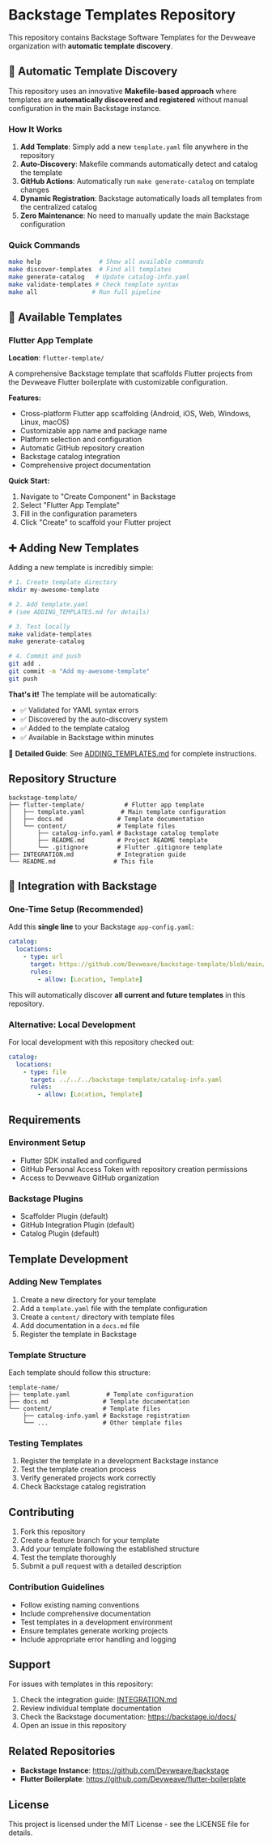 # Backstage Templates Repository

This repository contains Backstage Software Templates for the Devweave organization with **automatic template discovery**.

## 🚀 Automatic Template Discovery

This repository uses an innovative **Makefile-based approach** where templates are **automatically discovered and registered** without manual configuration in the main Backstage instance.

### How It Works

1. **Add Template**: Simply add a new `template.yaml` file anywhere in the repository
2. **Auto-Discovery**: Makefile commands automatically detect and catalog the template
3. **GitHub Actions**: Automatically run `make generate-catalog` on template changes
4. **Dynamic Registration**: Backstage automatically loads all templates from the centralized catalog
5. **Zero Maintenance**: No need to manually update the main Backstage configuration

### Quick Commands

```bash
make help                # Show all available commands
make discover-templates  # Find all templates
make generate-catalog   # Update catalog-info.yaml
make validate-templates # Check template syntax
make all               # Run full pipeline
```

## 📁 Available Templates

### Flutter App Template

**Location**: `flutter-template/`

A comprehensive Backstage template that scaffolds Flutter projects from the Devweave Flutter boilerplate with customizable configuration.

**Features:**
- Cross-platform Flutter app scaffolding (Android, iOS, Web, Windows, Linux, macOS)
- Customizable app name and package name
- Platform selection and configuration
- Automatic GitHub repository creation
- Backstage catalog integration
- Comprehensive project documentation

**Quick Start:**
1. Navigate to "Create Component" in Backstage
2. Select "Flutter App Template"
3. Fill in the configuration parameters
4. Click "Create" to scaffold your Flutter project

## ➕ Adding New Templates

Adding a new template is incredibly simple:

```bash
# 1. Create template directory
mkdir my-awesome-template

# 2. Add template.yaml
# (see ADDING_TEMPLATES.md for details)

# 3. Test locally
make validate-templates
make generate-catalog

# 4. Commit and push
git add .
git commit -m "Add my-awesome-template"
git push
```

**That's it!** The template will be automatically:
- ✅ Validated for YAML syntax errors
- ✅ Discovered by the auto-discovery system
- ✅ Added to the template catalog
- ✅ Available in Backstage within minutes

📖 **Detailed Guide**: See [ADDING_TEMPLATES.md](./ADDING_TEMPLATES.md) for complete instructions.

## Repository Structure

```
backstage-template/
├── flutter-template/           # Flutter app template
│   ├── template.yaml          # Main template configuration
│   ├── docs.md               # Template documentation
│   └── content/              # Template files
│       ├── catalog-info.yaml # Backstage catalog template
│       ├── README.md         # Project README template
│       └── .gitignore        # Flutter .gitignore template
├── INTEGRATION.md            # Integration guide
└── README.md                # This file
```

## 🔧 Integration with Backstage

### One-Time Setup (Recommended)

Add this **single line** to your Backstage `app-config.yaml`:

```yaml
catalog:
  locations:
    - type: url
      target: https://github.com/Devweave/backstage-template/blob/main/catalog-info.yaml
      rules:
        - allow: [Location, Template]
```

This will automatically discover **all current and future templates** in this repository.

### Alternative: Local Development

For local development with this repository checked out:

```yaml
catalog:
  locations:
    - type: file
      target: ../../../backstage-template/catalog-info.yaml
      rules:
        - allow: [Location, Template]
```

## Requirements

### Environment Setup
- Flutter SDK installed and configured
- GitHub Personal Access Token with repository creation permissions
- Access to Devweave GitHub organization

### Backstage Plugins
- Scaffolder Plugin (default)
- GitHub Integration Plugin (default)
- Catalog Plugin (default)

## Template Development

### Adding New Templates

1. Create a new directory for your template
2. Add a `template.yaml` file with the template configuration
3. Create a `content/` directory with template files
4. Add documentation in a `docs.md` file
5. Register the template in Backstage

### Template Structure

Each template should follow this structure:
```
template-name/
├── template.yaml          # Template configuration
├── docs.md               # Template documentation
└── content/              # Template files
    ├── catalog-info.yaml # Backstage registration
    └── ...               # Other template files
```

### Testing Templates

1. Register the template in a development Backstage instance
2. Test the template creation process
3. Verify generated projects work correctly
4. Check Backstage catalog registration

## Contributing

1. Fork this repository
2. Create a feature branch for your template
3. Add your template following the established structure
4. Test the template thoroughly
5. Submit a pull request with a detailed description

### Contribution Guidelines

- Follow existing naming conventions
- Include comprehensive documentation
- Test templates in a development environment
- Ensure templates generate working projects
- Include appropriate error handling and logging

## Support

For issues with templates in this repository:

1. Check the integration guide: [INTEGRATION.md](./INTEGRATION.md)
2. Review individual template documentation
3. Check the Backstage documentation: https://backstage.io/docs/
4. Open an issue in this repository

## Related Repositories

- **Backstage Instance**: https://github.com/Devweave/backstage
- **Flutter Boilerplate**: https://github.com/Devweave/flutter-boilerplate

## License

This project is licensed under the MIT License - see the LICENSE file for details.
